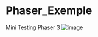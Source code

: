 # Phaser_Exemple
Mini Testing Phaser 3
![image](https://user-images.githubusercontent.com/74735976/169174716-e8008cd6-2431-4647-95fa-81417b8734b8.png)
